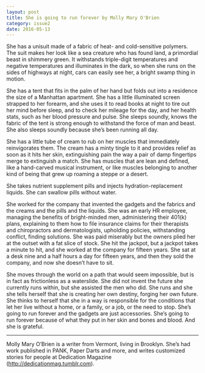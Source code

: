 ```yaml
---
layout: post
title: She is going to run forever by Molly Mary O'Brien
category: issue2
date: 2016-05-13
---
```


She has a unisuit made of a fabric of heat- and cold-sensitive polymers. The suit makes her look like a sea creature who has found land, a primordial beast in shimmery green. It withstands triple-digit temperatures and negative temperatures and illuminates in the dark, so when she runs on the sides of highways at night, cars can easily see her, a bright swamp thing in motion.

She has a tent that fits in the palm of her hand but folds out into a residence the size of a Manhattan apartment. She has a little illuminated screen strapped to her forearm, and she uses it to read books at night to tire out her mind before sleep, and to check her mileage for the day, and her health stats, such as her blood pressure and pulse. She sleeps soundly, knows the fabric of the tent is strong enough to withstand the force of man and beast. She also sleeps soundly because she’s been running all day.

She has a little tube of cream to rub on her muscles that immediately reinvigorates them. The cream has a minty tingle to it and provides relief as soon as it hits her skin, extinguishing pain the way a pair of damp fingertips merge to extinguish a match. She has muscles that are lean and defined, like a hand-carved musical instrument, or like muscles belonging to another kind of being that grew up roaming a steppe or a desert.

She takes nutrient supplement pills and injects hydration-replacement liquids. She can swallow pills without water.

She worked for the company that invented the gadgets and the fabrics and the creams and the pills and the liquids. She was an early HR employee, managing the benefits of bright-minded men, administering their 401(k) plans, explaining to them how to file insurance claims for their therapists and chiropractors and dermatologists, upholding policies, withstanding conflict, finding solutions. She was paid miserably but the owners plied her at the outset with a fat slice of stock. She hit the jackpot, but a jackpot takes a minute to hit, and she worked at the company for fifteen years. She sat at a desk nine and a half hours a day for fifteen years, and then they sold the company, and now she doesn’t have to sit.

She moves through the world on a path that would seem impossible, but is in fact as frictionless as a waterslide. She did not invent the future she currently runs within, but she assisted the men who did. She runs and she she tells herself that she is creating her own destiny, forging her own future. She thinks to herself that she in a way is responsible for the conditions that let her live without a home, or a family, or a job, or the need to stop. She’s going to run forever and the gadgets are just accessories. She’s going to run forever because of what they put in her skin and bones and blood. And she is grateful.

___

Molly Mary O’Brien is a writer from Vermont, living in Brooklyn. She’s had work published in PANK, Paper Darts and more, and writes customized stories for people at Dedication Magazine (http://dedicationmag.tumblr.com).
